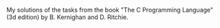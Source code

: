 My solutions of the tasks from the book "The C Programming Language" (3d edition) by B. Kernighan and D. Ritchie.
